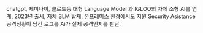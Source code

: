 chatgpt, 제미나이, 클로드등 대형 Language Model 과 IGLOO의 자체 소형 AI를 연계, 2023년 출시, 자체 SLM 탑재, 온프레미스 환경에서도 지원
Security Asistance 공격정황이 담긴 로그를 Ai가 실제 공격인지를 판단.
